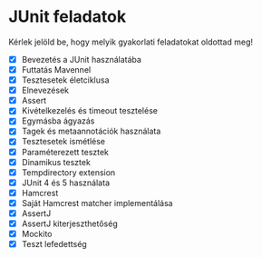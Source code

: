 # JUnit feladatok

Kérlek jelöld be, hogy melyik gyakorlati feladatokat oldottad meg!

* [X] Bevezetés a JUnit használatába
* [X] Futtatás Mavennel
* [X] Tesztesetek életciklusa
* [X] Elnevezések
* [X] Assert
* [X] Kivételkezelés és timeout tesztelése
* [X] Egymásba ágyazás
* [X] Tagek és metaannotációk használata
* [X] Tesztesetek ismétlése
* [X] Paraméterezett tesztek
* [X] Dinamikus tesztek
* [X] Tempdirectory extension
* [X] JUnit 4 és 5 használata
* [X] Hamcrest
* [X] Saját Hamcrest matcher implementálása
* [X] AssertJ
* [X] AssertJ kiterjeszthetőség
* [X] Mockito
* [X] Teszt lefedettség